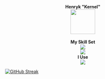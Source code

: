 <div align="center">
  <b>Henryk "Kernel"</b>
  <br>
  
  <img src="https://avatars.githubusercontent.com/u/124568923" width=80>
</div>

<div align="center">
  <br>
  <b>My Skill Set</b>
  <br>

  <a href="https://skillicons.dev">
    <img src="https://skillicons.dev/icons?i=linux"/>
  </a>
  
  <br>
  <a href="https://skillicons.dev">
    <img src="https://skillicons.dev/icons?i=cs,py,java"/>
  </a>

  <br>
  <b>I Use</b>
  <br>

  <a href="https://skillicons.dev">
    <img src="https://skillicons.dev/icons?i=rider,neovim,arch,unity"/>
  </a>
</div>


[![GitHub Streak](https://streak-stats.demolab.com/?user=kernelxdev)](https://git.io/streak-stats)
